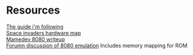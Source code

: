 # Resources  
[The guide i'm following](http://emulator101.com/)  
[Space invaders hardware map](https://web.archive.org/web/20141006091713/http://mamedev.org/source/src/mame/drivers/8080bw.c.html)  
[Mamedev 8080 writeup](https://web.archive.org/web/20100613072920/http://ascotti.org/programming/side/hardware.htm)  
[Forumn discussion of 8080 emulation](http://www.emutalk.net/threads/38177-Space-Invaders)  Includes memory mapping for ROM  
